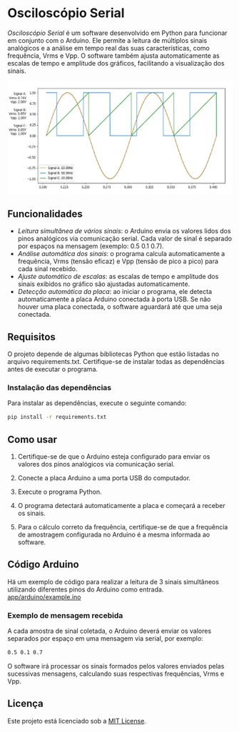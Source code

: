 # Osciloscópio Serial

*Osciloscópio Serial* é um software desenvolvido em Python para funcionar em conjunto com o Arduino. Ele permite a leitura de múltiplos sinais analógicos e a análise em tempo real das suas características, como frequência, Vrms e Vpp. O software também ajusta automaticamente as escalas de tempo e amplitude dos gráficos, facilitando a visualização dos sinais.

![Interface do programa](image/osciloscopio.jpeg)

## Funcionalidades

- *Leitura simultânea de vários sinais*: o Arduino envia os valores lidos dos pinos analógicos via comunicação serial. Cada valor de sinal é separado por espaços na mensagem (exemplo: 0.5 0.1 0.7).
- *Análise automática dos sinais*: o programa calcula automaticamente a frequência, Vrms (tensão eficaz) e Vpp (tensão de pico a pico) para cada sinal recebido.
- *Ajuste automático de escalas*: as escalas de tempo e amplitude dos sinais exibidos no gráfico são ajustadas automaticamente.
- *Detecção automática da placa*: ao iniciar o programa, ele detecta automaticamente a placa Arduino conectada à porta USB. Se não houver uma placa conectada, o software aguardará até que uma seja conectada.

## Requisitos

O projeto depende de algumas bibliotecas Python que estão listadas no arquivo requirements.txt. Certifique-se de instalar todas as dependências antes de executar o programa.

### Instalação das dependências

Para instalar as dependências, execute o seguinte comando:

```bash
pip install -r requirements.txt
```

## Como usar

1. Certifique-se de que o Arduino esteja configurado para enviar os valores dos pinos analógicos via comunicação serial.

2. Conecte a placa Arduino a uma porta USB do computador.

3. Execute o programa Python.

4. O programa detectará automaticamente a placa e começará a receber os sinais.

5. Para o cálculo correto da frequência, certifique-se de que a frequência de amostragem configurada no Arduino é a mesma informada ao software.

## Código Arduino

Há um exemplo de código para realizar a leitura de 3 sinais simultâneos utilizando diferentes pinos do Arduino como entrada. [app/arduino/example.ino](app/arduino/example.ino)

### Exemplo de mensagem recebida

A cada amostra de sinal coletada, o Arduino deverá enviar os valores separados por espaço em uma mensagem via serial, por exemplo:

```bash
0.5 0.1 0.7
```

O software irá processar os sinais formados pelos valores enviados pelas sucessivas mensagens, calculando suas respectivas frequências, Vrms e Vpp.

## Licença

Este projeto está licenciado sob a [MIT License](LICENSE).
